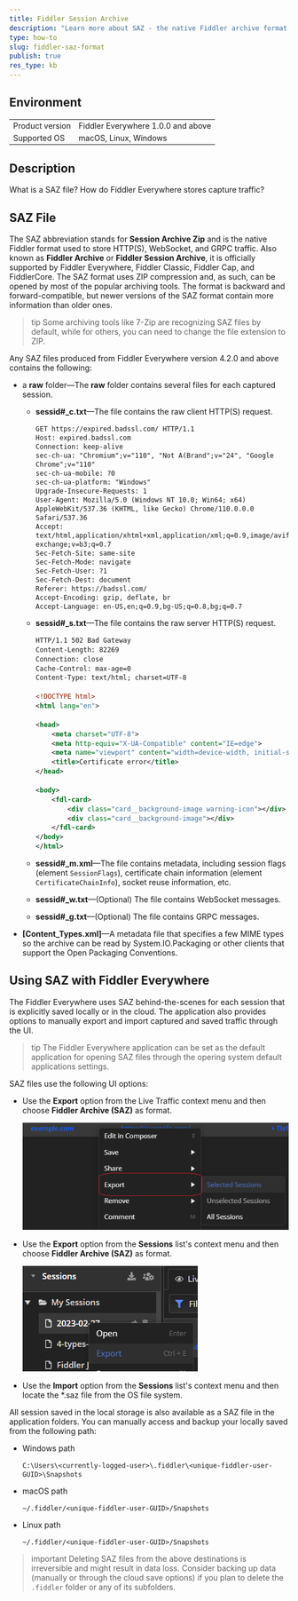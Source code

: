 ```yaml
---
title: Fiddler Session Archive
description: "Learn more about SAZ - the native Fiddler archive format for saving captured traffic."
type: how-to
slug: fiddler-saz-format
publish: true
res_type: kb
---
```


## Environment

|   |   |
|---|---|
| Product version | Fiddler Everywhere 1.0.0 and above |
| Supported OS | macOS, Linux, Windows |

## Description

What is a SAZ file? How do Fiddler Everywhere stores capture traffic?


## SAZ File

The SAZ abbreviation stands for **Session Archive Zip** and is the native Fiddler format used to store HTTP(S), WebSocket, and GRPC traffic. Also known as **Fiddler Archive** or **Fiddler Session Archive**, it is officially supported by Fiddler Everywhere, Fiddler Classic, Fiddler Cap, and FiddlerCore. The SAZ format uses ZIP compression and, as such, can be opened by most of the popular archiving tools. The format is backward and forward-compatible, but newer versions of the SAZ format contain more information than older ones.

>tip Some archiving tools like 7-Zip are recognizing SAZ files by default, while for others, you can need to change the file extension to ZIP.

Any SAZ files produced from Fiddler Everywhere version 4.2.0 and above contains the following:

* a **raw** folder&mdash;The **raw** folder contains several files for each captured session.

    * **sessid#_c.txt**&mdash;The file contains the raw client HTTP(S) request.

        ```
        GET https://expired.badssl.com/ HTTP/1.1
        Host: expired.badssl.com
        Connection: keep-alive
        sec-ch-ua: "Chromium";v="110", "Not A(Brand";v="24", "Google Chrome";v="110"
        sec-ch-ua-mobile: ?0
        sec-ch-ua-platform: "Windows"
        Upgrade-Insecure-Requests: 1
        User-Agent: Mozilla/5.0 (Windows NT 10.0; Win64; x64) AppleWebKit/537.36 (KHTML, like Gecko) Chrome/110.0.0.0 Safari/537.36
        Accept: text/html,application/xhtml+xml,application/xml;q=0.9,image/avif,image/webp,image/apng,*/*;q=0.8,application/signed-exchange;v=b3;q=0.7
        Sec-Fetch-Site: same-site
        Sec-Fetch-Mode: navigate
        Sec-Fetch-User: ?1
        Sec-Fetch-Dest: document
        Referer: https://badssl.com/
        Accept-Encoding: gzip, deflate, br
        Accept-Language: en-US,en;q=0.9,bg-US;q=0.8,bg;q=0.7
        ```

    * **sessid#_s.txt**&mdash;The file contains the raw server HTTP(S) request.

        ```xml
        HTTP/1.1 502 Bad Gateway
        Content-Length: 82269
        Connection: close
        Cache-Control: max-age=0
        Content-Type: text/html; charset=UTF-8

        <!DOCTYPE html>
        <html lang="en">

        <head>
            <meta charset="UTF-8">
            <meta http-equiv="X-UA-Compatible" content="IE=edge">
            <meta name="viewport" content="width=device-width, initial-scale=1.0">
            <title>Certificate error</title>
        </head>

        <body>
            <fdl-card>
                <div class="card__background-image warning-icon"></div>
                <div class="card__background-image"></div>
            </fdl-card>
        </body>
        </html>
        ```

    * **sessid#_m.xml**&mdash;The file contains metadata, including session flags (element `SessionFlags`), certificate chain information (element `CertificateChainInfo`), socket reuse information, etc.

    * **sessid#_w.txt**&mdash;(Optional) The file contains WebSocket messages.

    * **sessid#_g.txt**&mdash;(Optional) The file contains GRPC messages.

* **[Content_Types.xml]**&mdash;A metadata file that specifies a few MIME types so the archive can be read by System.IO.Packaging or other clients that support the Open Packaging Conventions.

## Using SAZ with Fiddler Everywhere

The Fiddler Everywhere uses SAZ behind-the-scenes for each session that is explicitly saved locally or in the cloud. The application also provides options to manually export and import captured and saved traffic through the UI. 

>tip The Fiddler Everywhere application can be set as the default application for opening SAZ files through the opering system default applications settings.

 SAZ files use the following UI options:

- Use the **Export** option from the Live Traffic context menu and then choose **Fiddler Archive (SAZ)** as format.

    ![Export SAZ from Live Traffic](../images/kb/saz/saz-export-live-traffic.png)

- Use the **Export** option from the **Sessions** list's context menu and then choose **Fiddler Archive (SAZ)** as format.

    ![Export SAZ from Lthe saved Sessions list](../images/kb/saz/saz-export-saved-sessions.png)

- Use the **Import** option from the **Sessions** list's context menu and then locate the *.saz file from the OS file system.   

All session saved in the local storage is also available as a SAZ file in the application folders. You can manually access and backup your locally saved from the following path:

* Windows path
    ```curl
    C:\Users\<currently-logged-user>\.fiddler\<unique-fiddler-user-GUID>\Snapshots
    ```

* macOS path

    ```curl
    ~/.fiddler/<unique-fiddler-user-GUID>/Snapshots
    ```

* Linux path

    ```curl
    ~/.fiddler/<unique-fiddler-user-GUID>/Snapshots
    ```

>important Deleting SAZ files from the above destinations is irreversible and might result in data loss. Consider backing up data (manually or through the cloud save options) if you plan to delete the `.fiddler` folder or any of its subfolders.